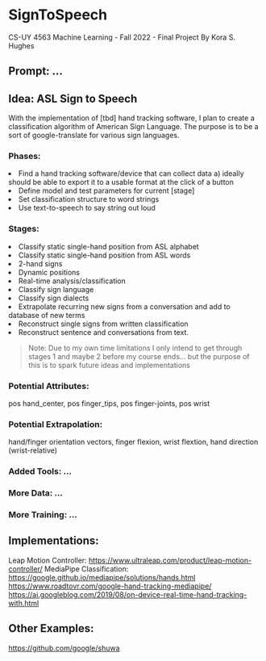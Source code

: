 # SignToSpeech
CS-UY 4563 Machine Learning - Fall 2022 - Final Project
By Kora S. Hughes

## Prompt: ...

## Idea: ASL Sign to Speech
With the implementation of [tbd] hand tracking software, I plan to create a classification algorithm of American Sign Language.
The purpose is to be a sort of google-translate for various sign languages.

### Phases:<ol>
<li>Find a hand tracking software/device that can collect data
            a) ideally should be able to export it to a usable format at the click of a button</li>
<li>Define model and test parameters for current [stage]</li>
<li>Set classification structure to word strings</li>
<li>Use text-to-speech to say string out loud</li>
</ol>

### Stages:<ol>
<li>Classify static single-hand position from ASL alphabet</li>
<li>Classify static single-hand position from ASL words</li>
<li>2-hand signs</li>
<li>Dynamic positions</li>
<li>Real-time analysis/classification</li>
<li>Classify sign language</li>
<li>Classify sign dialects</li>
<li>Extrapolate recurring new signs from a conversation and add to database of new terms</li>
<li>Reconstruct single signs from written classification</li>
<li>Reconstruct sentence and conversations from text.</li>
</ol>

>  Note: Due to my own time limitations I only intend to get through stages 1 and maybe 2 before my course ends...
      but the purpose of this is to spark future ideas and implementations

### Potential Attributes:
pos hand_center, pos finger_tips, pos finger-joints, pos wrist
### Potential Extrapolation:
hand/finger orientation vectors, finger flexion, wrist flextion, hand direction (wrist-relative)


### Added Tools: ...
### More Data: ...
### More Training: ...

## Implementations:
Leap Motion Controller: https://www.ultraleap.com/product/leap-motion-controller/
MediaPipe Classification: https://google.github.io/mediapipe/solutions/hands.html
                          https://www.roadtovr.com/google-hand-tracking-mediapipe/
                          https://ai.googleblog.com/2019/08/on-device-real-time-hand-tracking-with.html

## Other Examples:
https://github.com/google/shuwa
